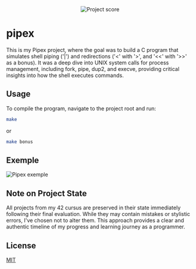 <div align="center">
  <img src="https://i.ibb.co/cmF80PB/image.png" alt="Project score">
</div>

# pipex

This is my Pipex project, where the goal was to build a C program that simulates shell piping ('|') and redirections ('<' with '>', and '<<' with '>>' as a bonus). It was a deep dive into UNIX system calls for process management, including fork, pipe, dup2, and execve, providing critical insights into how the shell executes commands. 

## Usage

To compile the program, navigate to the project root and run:
```Bash
make
```

or

```Bash
make bonus
```

## Exemple

![Pipex exemple](https://i.ibb.co/bMPwvT5G/image.png)

## Note on Project State

All projects from my 42 cursus are preserved in their state immediately following their final evaluation. While they may contain mistakes or stylistic errors, I've chosen not to alter them. This approach provides a clear and authentic timeline of my progress and learning journey as a programmer.

## License

[MIT](https://choosealicense.com/licenses/mit/)
